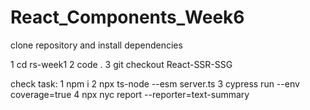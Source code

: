 # React_Components_Week6
clone repository and install dependencies

1 cd rs-week1
2 code .
3 git checkout React-SSR-SSG

check task:
1 npm i
2 npx ts-node --esm server.ts
3 cypress run --env coverage=true
4 npx nyc report --reporter=text-summary
